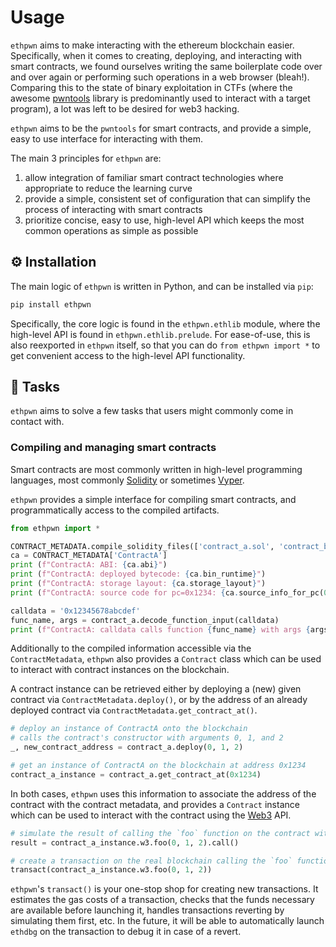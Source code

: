 # Usage #

`ethpwn` aims to make interacting with the ethereum blockchain easier.
Specifically, when it comes to creating, deploying, and interacting with smart contracts, we found ourselves writing the same boilerplate code over and over again or performing such operations in a web browser (bleah!).
Comparing this to the state of binary exploitation in CTFs (where the awesome [pwntools](https://github.com/gallopsled/pwntools/) library is predominantly used to interact with a target program), a lot was left to be desired for web3 hacking.

`ethpwn` aims to be the `pwntools` for smart contracts, and provide a simple, easy to use interface for interacting with them.

The main 3 principles for `ethpwn` are:

1. allow integration of familiar smart contract technologies where appropriate to reduce the learning curve
2. provide a simple, consistent set of configuration that can simplify the process of interacting with smart contracts
3. prioritize concise, easy to use, high-level API which keeps the most common operations as simple as possible

## ⚙️ Installation

The main logic of `ethpwn` is written in Python, and can be installed via `pip`:

```bash
pip install ethpwn
```

Specifically, the core logic is found in the `ethpwn.ethlib` module, where the high-level API is found in `ethpwn.ethlib.prelude`.
For ease-of-use, this is also reexported in `ethpwn` itself, so that you can do `from ethpwn import *` to get convenient access
to the high-level API functionality.

## 🎯 Tasks

`ethpwn` aims to solve a few tasks that users might commonly come in contact with.

### Compiling and managing smart contracts

Smart contracts are most commonly written in high-level programming languages, most commonly [Solidity](https://soliditylang.org/) or sometimes [Vyper](https://vyper.readthedocs.io/en/stable/).

`ethpwn` provides a simple interface for compiling smart contracts, and programmatically access to the compiled artifacts.

```python
from ethpwn import *

CONTRACT_METADATA.compile_solidity_files(['contract_a.sol', 'contract_b.sol'])
ca = CONTRACT_METADATA['ContractA']
print (f"ContractA: ABI: {ca.abi}")
print (f"ContractA: deployed bytecode: {ca.bin_runtime}")
print (f"ContractA: storage layout: {ca.storage_layout}")
print (f"ContractA: source code for pc=0x1234: {ca.source_info_for_pc(0x1234)}")

calldata = '0x12345678abcdef'
func_name, args = contract_a.decode_function_input(calldata)
print (f"ContractA: calldata calls function {func_name} with args {args}")
```

Additionally to the compiled information accessible via the `ContractMetadata`, `ethpwn` also provides a `Contract` class which can be used to interact with contract instances on the blockchain.

A contract instance can be retrieved either by deploying a (new) given contract via `ContractMetadata.deploy()`, or by the address of an already deployed contract via `ContractMetadata.get_contract_at()`.

```python
# deploy an instance of ContractA onto the blockchain
# calls the contract's constructor with arguments 0, 1, and 2
_, new_contract_address = contract_a.deploy(0, 1, 2)

# get an instance of ContractA on the blockchain at address 0x1234
contract_a_instance = contract_a.get_contract_at(0x1234)
```

In both cases, `ethpwn` uses this information to associate the address of the contract with the contract metadata, and provides a `Contract` instance which can be used to interact with the contract using the [Web3](https://web3py.readthedocs.io/en/stable/) API.

```python
# simulate the result of calling the `foo` function on the contract with arguments 0, 1, and 2
result = contract_a_instance.w3.foo(0, 1, 2).call()

# create a transaction on the real blockchain calling the `foo` function on the contract with arguments 0, 1, and 2
transact(contract_a_instance.w3.foo(0, 1, 2))
```

`ethpwn`'s `transact()` is your one-stop shop for creating new transactions.
It estimates the gas costs of a transaction, checks that the funds necessary are available before launching it,
handles transactions reverting by simulating them first, etc.
In the future, it will be able to automatically launch `ethdbg` on the transaction to debug it in case of a revert.

